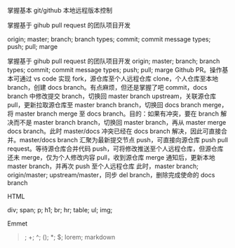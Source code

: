 掌握基本 git/github 本地远程版本控制

掌握基于 gihub pull request 的团队项目开发

 origin; master; branch; branch types; commit; commit message types;
 push; pull; marge

掌握基于 gihub pull request 的团队项目开发
origin; master; branch; branch types; commit; commit message types; push; pull; marge Github PR。操作基本可通过 vs code 实现
fork，源仓库至个人远程仓库
clone，个人仓库至本地
branch，创建 docs branch。有点麻烦，但还是掌握了吧
commit，docs branch 中修改提交
branch，切换回 master branch
upstream，关联源仓库
pull，更新拉取源仓库至 master branch
branch，切换回 docs branch
merge，将 master branch merge 至 docs branch。目的：如果有冲突，要在 branch 解决而不是 master branch
branch，切换回 master branch，再从 master merge docs branch。此时 master/docs 冲突已经在 docs branch 解决，因此可直接合并。master/docs branch 汇聚为最新提交节点
push，可直接向源仓库 push pull request。等待源仓库合并代码
push，可将修改推送至个人远程仓库，但源仓库还未 merge，仅为个人修改内容
pull，收到源仓库 merge 通知后，更新本地 master branch，并再次 push 至个人远程仓库
此时，master branch; origin/master; upstream/master，同步
del branch，删除完成使命的 docs branch

HTML

div; span; p; h1; br; hr; table; ul; img;

Emmet

>; +; ^; (); *; $; lorem;
markdown
